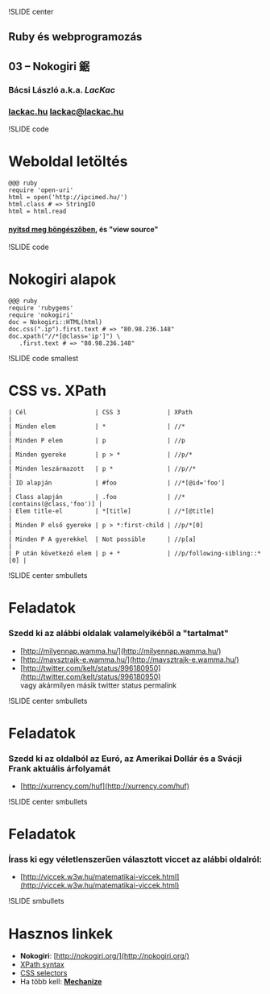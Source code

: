!SLIDE center
## Ruby és webprogramozás
## 03 – **Nokogiri 鋸**

### **Bácsi László a.k.a. *LacKac***
### [lackac.hu](http://lackac.hu) lackac@lackac.hu

!SLIDE code
# Weboldal letöltés

    @@@ ruby
    require 'open-uri'
    html = open('http://ipcimed.hu/')
    html.class # => StringIO
    html = html.read

#### [nyitsd meg böngészőben](http://ipcimed.hu/), és "view source"

!SLIDE code
# Nokogiri alapok

    @@@ ruby
    require 'rubygems'
    require 'nokogiri'
    doc = Nokogiri::HTML(html)
    doc.css(".ip").first.text # => "80.98.236.148"
    doc.xpath("//*[@class='ip']") \
       .first.text # => "80.98.236.148"

!SLIDE code smallest

# CSS vs. XPath

    | Cél                   | CSS 3             | XPath                       |
    | Minden elem           | *                 | //*                         |
    | Minden P elem         | p                 | //p                         |
    | Minden gyereke        | p > *             | //p/*                       |
    | Minden leszármazott   | p *               | //p//*                      |
    | ID alapján            | #foo              | //*[@id='foo']              |
    | Class alapján         | .foo              | //*[contains(@class,'foo')] |
    | Elem title-el         | *[title]          | //*[@title]                 |
    | Minden P első gyereke | p > *:first-child | //p/*[0]                    |
    | Minden P A gyerekkel  | Not possible      | //p[a]                      |
    | P után következő elem | p + *             | //p/following-sibling::*[0] |

!SLIDE center smbullets
# Feladatok
### Szedd ki az alábbi oldalak valamelyikéből a "tartalmat"

* [http://milyennap.wamma.hu/](http://milyennap.wamma.hu/)
* [http://mavsztrajk-e.wamma.hu/](http://mavsztrajk-e.wamma.hu/)
* [http://twitter.com/kelt/status/996180950](http://twitter.com/kelt/status/996180950)<br/>vagy akármilyen másik twitter status permalink

!SLIDE center smbullets
# Feladatok
### Szedd ki az oldalból az Euró, az Amerikai Dollár és a Svácji Frank aktuális árfolyamát

* [http://xurrency.com/huf](http://xurrency.com/huf)

!SLIDE center smbullets
# Feladatok
### Írass ki egy véletlenszerűen választott viccet az alábbi oldalról:

* [http://viccek.w3w.hu/matematikai-viccek.html](http://viccek.w3w.hu/matematikai-viccek.html)

!SLIDE smbullets
# Hasznos linkek

* **Nokogiri**:
[http://nokogiri.org/](http://nokogiri.org/)
* [XPath syntax](http://www.w3schools.com/XPath/xpath_syntax.asp)
* [CSS selectors](https://developer.mozilla.org/en/CSS_Reference#Selectors)
* Ha több kell: **[Mechanize](http://mechanize.rubyforge.org/mechanize/)**

